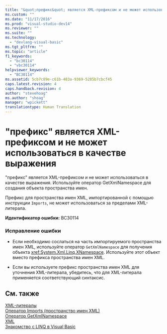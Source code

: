 ```yaml
---
title: "&quot;префикс&quot; является XML-префиксом и не может использоваться в качестве выражения | Microsoft Docs"
ms.custom: ""
ms.date: "11/17/2016"
ms.prod: "visual-studio-dev14"
ms.reviewer: ""
ms.suite: ""
ms.technology: 
  - "devlang-visual-basic"
ms.tgt_pltfrm: ""
ms.topic: "article"
f1_keywords: 
  - "bc30114"
  - "vbc30114"
helpviewer_keywords: 
  - "BC30114"
ms.assetid: 5cb7c89e-c61b-483a-9369-5285b7cbcf45
caps.latest.revision: 4
caps.handback.revision: 4
author: "stevehoag"
ms.author: "shoag"
manager: "wpickett"
translationtype: Human Translation
---
```

# &quot;префикс&quot; является XML-префиксом и не может использоваться в качестве выражения
"префикс" является XML\-префиксом и не может использоваться в качестве выражения. Используйте оператор GetXmlNamespace для создания объекта пространства имен.  
  
 Префикс для пространства имен XML, импортированной с помощью инструкции `Imports`, не может использоваться за пределами XML\-литерала.  
  
 **Идентификатор ошибки:** BC30114  
  
### Исправление ошибки  
  
-   Если необходимо сослаться на часть импортируемого пространства имен XML, используйте оператор `GetXmlNamespace` для получения объекта <xref:System.Xml.Linq.XNamespace>. Используйте этот объект вместо префикса пространства имен XML.  
  
-   Если вы используете префикс пространства имен XML для уточнения XML\-литерала, убедитесь, что для XML\-литерала применяется соответствующий синтаксис.  
  
## См. также  
 [XML\-литералы](../../visual-basic/language-reference/xml-literals/index.md)   
 [Оператор Imports \(пространство имен XML\)](../../visual-basic/language-reference/statements/imports-statement-xml-namespace.md)   
 [Оператор GetXmlNamespace](../../visual-basic/language-reference/operators/getxmlnamespace-operator.md)   
 [XML](../../visual-basic/programming-guide/language-features/xml/index.md)   
 [Знакомство с LINQ в Visual Basic](../../visual-basic/programming-guide/language-features/linq/introduction-to-linq.md)